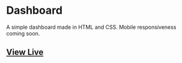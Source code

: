 # Dashboard

A simple dashboard made in HTML and CSS. Mobile responsiveness coming soon.

## [View Live](http://dashboard-asgn.herokuapp.com/)
